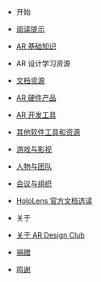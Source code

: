- 开始
 - [阅读提示]()
 - [AR 基础知识](/intro-ar)

- AR 设计学习资源
 - [文档资源](/resources)
 - [AR 硬件产品](/devices)
 - [AR 开发工具](/devtools)
 - [其他软件工具和资源](/software)
 - [游戏与影视](/art)
 - [人物与团队](/team)
 - [会议与组织](/event)
 - [HoloLens 官方文档选读](/hololens)

- 关于
 - [关于 AR Design Club](/about)
 - [捐赠](/donate)
 - [鸣谢](/thx)
